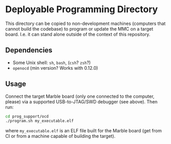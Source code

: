 # Deployable Programming Directory

This directory can be copied to non-development machines (computers that cannot
build the codebase) to program or update the MMC on a target board.  I.e. it can
stand alone outside of the context of this repository.

## Dependencies
- Some Unix shell: `sh`, `bash`, (`csh`? `zsh`?)
- `openocd` (min version? Works with 0.12.0)

## Usage
Connect the target Marble board (only one connected to the computer, please) via a supported
USB-to-JTAG/SWD debugger (see above).  Then run:
```sh
cd prog_support/ocd
./program.sh my_executable.elf
```

where `my_executable.elf` is an ELF file built for the Marble board (get from CI or from
a machine capable of building the target).
